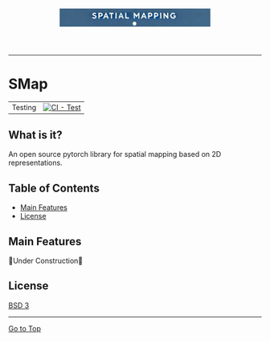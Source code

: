<h1 align="center">
<img src="https://raw.githubusercontent.com/thienannguyen-cv/SMap/main/logo.png" width="300">
</h1><br>

-----------------

# SMap

| | |
| --- | --- |
| Testing | [![CI - Test](https://img.shields.io/badge/Unit_Tests-failed-red)]()|

## What is it?
An open source pytorch library for spatial mapping based on 2D representations. 

## Table of Contents

- [Main Features](#main-features)
- [License](#license)

## Main Features
🚧Under Construction🚧

## License
[BSD 3](LICENSE)

<hr>

[Go to Top](#table-of-contents)
